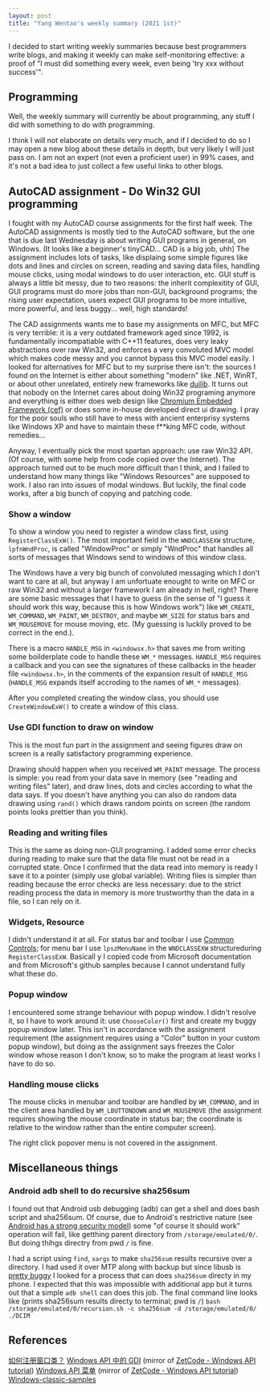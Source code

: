 ```yaml
---
layout: post
title: "Yang Wentao's weekly summary (2021 1st)"
---
```

<!-- This Source Code Form is subject to the terms of the Mozilla Public
   - License, v. 2.0. If a copy of the MPL was not distributed with this
   - file, You can obtain one at https://mozilla.org/MPL/2.0/. -->
I decided to start writing weekly summaries because best programmers write blogs, and making it weekly can make self-monitoring effective: a proof of "I must did something every week, even being 'try xxx without success'".

## Programming
Well, the weekly summary will currently be about programming, any stuff I did with something to do with programming.

I think I will not elaborate on details very much, and if I decided to do so I may open a new blog about these details in depth, but very likely I will just pass on. I am not an expert (not even a proficient user) in 99% cases, and it's not a bad idea to just collect a few useful links to other blogs.

## AutoCAD assignment - Do Win32 GUI programming
I fought with my AutoCAD course assignments for the first half week. The AutoCAD assignments is mostly tied to the AutoCAD software, but the one that is due last Wednesday is about writing GUI programs in general, on Windows. (It looks like a beginner's tinyCAD... CAD is a big job, uhh) The assignment includes lots of tasks, like displaing some simple figures like dots and lines and circles on screen, reading and saving data files, handling mouse clicks, using modal windows to do user interaction, etc. GUI stuff is always a little bit messy, due to two reasons: the inherit complexitity of GUI, GUI programs must do more jobs than non-GUI, background programs; the rising user expectation, users expect GUI programs to be more intuitive, more powerful, and less buggy... well, high standards!

The CAD assignments wants me to base my assignments on MFC, but MFC is very terrible: it is a very outdated framework aged since 1992, is fundamentally incompatiable with C++11 features, does very leaky abstractions over raw Win32, and enforces a very convoluted MVC model which makes code messy and you cannot bypass this MVC model easily. I looked for alternatives for MFC but to my surprise there isn't: the sources I found on the Internet is either about something "modern" like .NET, WinRT, or about other unrelated, entirely new frameworks like [duilib](https://github.com/duilib/duilib). It turns out that nobody on the Internet cares about doing Win32 programing anymore and everything is either does web design like [Chromium Embedded Framework (cef)](https://bitbucket.org/chromiumembedded/cef/src/master/) or does some in-house developed direct ui drawing. I pray for the poor souls who still have to mess with ancient enterprisy systems like Windows XP and have to maintain these f**king MFC code, without remedies...

Anyway, I eventually pick the most spartan approach: use raw Win32 API. (Of course, with some help from code copied over the Internet). The approach turned out to be much more difficult than I think, and I failed to understand how many things like "Windows Resources" are supposed to work. I also ran into issues of modal windows. But luckily, the final code works, after a big bunch of copying and patching code.

### Show a window
To show a window you need to register a window class first, using `RegisterClassExW()`. The most important field in the `WNDCLASSEXW` structure, `lpfnWndProc`, is called "WindowProc" or simply "WndProc" that handles all sorts of messages that Windows send to windows of this window class. 

The Windows have a very big bunch of convoluted messaging which I don't want to care at all, but anyway I am unfortuate enought to write on MFC or raw Win32 and without a larger framework I am already in hell, right? There are some basic messages that I have to guess (in the sense of "I guess it should work this way, because this is how Windows work") like `WM_CREATE`, `WM_COMMAND`, `WM_PAINT`, `WM_DESTROY`,  and maybe `WM_SIZE` for status bars and `WM_MOUSEMOVE` for mouse moving, etc. (My guessing is luckily proved to be correct in the end.).

There is a macro `HANDLE_MSG` in `<windowsx.h>` that saves me from writing some boilderplate code to handle these `WM_*` messages. `HANDLE_MSG` requires a callback and you can see the signatures of these callbacks in the header file `<windowsx.h>`, in the comments of the expansion result of `HANDLE_MSG` (`HANDLE_MSG` expands itself accroding to the names of `WM_*` messages).

After you completed creating the window class, you should use `CreateWindowExW()` to create a window of this class.

### Use GDI function to draw on window
This is the most fun part in the assignment and seeing figures draw on screen is a really satisfactory programming experience.

Drawing should happen when you received `WM_PAINT` message. The process is simple: you read from your data save in memory (see "reading and writing files" later), and draw lines, dots and circles according to what the data says. If you doesn't have anything you can also do random data drawing using `rand()` which draws random points on screen (the random points looks prettier than you think).

### Reading and writing files
This is the same as doing non-GUI programing. I added some error checks during reading to make sure that the data file must not be read in a corrupted state. Once I confirmed that the data read into memory is ready I save it to a pointer (simply use global variable). Writing files is simpler than reading because the error checks are less necessary: due to the strict reading process the data in memory is more trustworthy than the data in a file, so I can rely on it.

### Widgets, Resource
I didn't understand it at all. For status bar and toolbar I use [Common Controls](https://docs.microsoft.com/en-us/windows/win32/controls/creating-common-controls); for menu bar I use `lpszMenuName`  in the `WNDCLASSEXW` structureduring `RegisterClassExW`. Basicall y I copied code from Microsoft documentation and from Microsoft's github samples because I cannot understand fully what these do.

### Popup window
I encountered some strange behaviour with popup window. I didn't resolve it, so I have to work around it: use `ChooseColor()` first and create my buggy popup window later. This isn't in accordance with the assignment requirement (the assignment requires using a "Color" button in your custom popup window), but doing as the assignment says freezes the Color window whose reason I don't know, so to make the program at least works I have to do so.

### Handling mouse clicks
The mouse clicks in menubar and toolbar are handled by `WM_COMMAND`, and in the client area handled by `WM_LBUTTONDOWN` and `WM_MOUSEMOVE` (the assignment requires showing the mouse coordinate in status bar; the coordinate is relative to the window rather than the entire computer screen).

The right click popover menu is not covered in the assignment.

## Miscellaneous things
### Android adb shell to do recursive sha256sum
I found out that Android usb debugging (adb) can get a shell and does bash script and sha256sum. Of course, due to Android's restrictive nature (see [Android has a strong security model](https://madaidans-insecurities.github.io/android.html)) some "of course it should work" operation will fail, like getthing parent directory from `/storage/emulated/0/`. But doing thihgs directry from pwd `/` is fine.

I had a script using `find`, `xargs` to make `sha256sum` results recursive over a directory. I had used it over MTP along with backup but since libusb is [pretty buggy](https://github.com/whoozle/android-file-transfer-linux) I looked for a process that can does `sha256sum` directy in my phone. I expected that this was impossible with additional app but it turns out that a simple `adb shell` can does this job. The final command line looks like (prints sha256sum results directy to terminal; pwd is `/`)
`bash /storage/emulated/0/recursion.sh -c sha256sum -d /storage/emulated/0/ ./DCIM`

## References
[如何注册窗口类？](https://meishizaolunzi.com/ru-he-zhu-ce-chuang-kou-lei/)
[Windows API 中的 GDI](https://www.kancloud.cn/apachecn/zetcode-zh/1950120) (mirror of [ZetCode - Windows API tutorial](https://zetcode.com/gui/winapi/gdi/))
[Windows API 菜单](https://www.kancloud.cn/apachecn/zetcode-zh/1950113) (mirror of [ZetCode - Windows API tutorial](http://zetcode.com/gui/winapi/menus/))
[Windows-classic-samples](https://github.com/microsoft/Windows-classic-samples)
